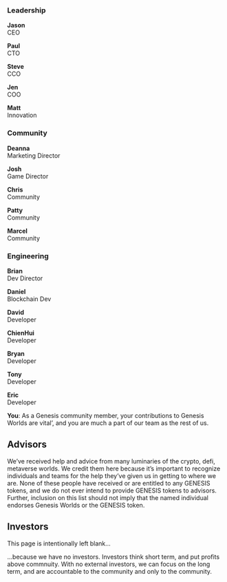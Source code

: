 <div class="team-grid">
  <div class="team-column">
    <h3>Leadership</h3>
    <p><b>Jason</b><br>CEO</p>
    <p><b>Paul</b><br>CTO</p>
    <p><b>Steve</b><br>CCO</p>
    <p><b>Jen</b><br>COO</p>
    <p><b>Matt</b><br>Innovation</p>
  </div>

  <div class="team-column">
    <h3>Community</h3>
    <p><b>Deanna</b><br>Marketing Director</p>
    <p><b>Josh</b><br>Game Director</p>
    <p><b>Chris</b><br>Community</p>
    <p><b>Patty</b><br>Community</p>
    <p><b>Marcel</b><br>Community</p>
  </div>

  <div class="team-column">
    <h3>Engineering</h3>
    <p><b>Brian</b><br>Dev Director</p>
    <p><b>Daniel</b><br>Blockchain Dev</p>
    <p><b>David</b><br>Developer</p>
    <p><b>ChienHui</b><br>Developer</p>
    <p><b>Bryan</b><br>Developer</p>
    <p><b>Tony</b><br>Developer</p>
    <p><b>Eric</b><br>Developer</p>
  </div>
</div>

<p><b>You</b>: As a Genesis community member, your contributions to Genesis Worlds are vital’, and you are much a part of our team as the rest of us.</p>

<h2 id="advisors">Advisors</h2>
<p>We’ve received help and advice from many luminaries of the crypto, defi, metaverse worlds. We credit them here because it’s important to recognize individuals and teams for the help they’ve given us in getting to where we are. None of these people have received or are entitled to any GENESIS tokens, and we do not ever intend to provide GENESIS tokens to advisors. Further, inclusion on this list should not imply that the named individual endorses Genesis Worlds or the GENESIS token.</p>

<h2 id="investors">Investors</h2>
<p>This page is intentionally left blank... </p>
<p>...because we have no investors. Investors think short term, and put profits above commnuity. With no external investors, we can focus on the long term, and are accountable to the community and only to the community.</p>
